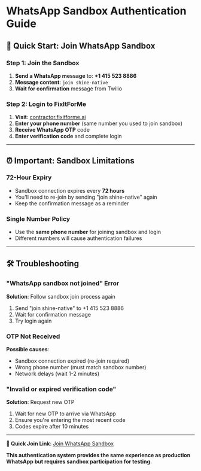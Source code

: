 # WhatsApp Sandbox Authentication Guide

## 🚀 Quick Start: Join WhatsApp Sandbox

### Step 1: Join the Sandbox
1. **Send a WhatsApp message** to: **+1 415 523 8886**
2. **Message content**: `join shine-native`
3. **Wait for confirmation** message from Twilio

### Step 2: Login to FixItForMe
1. **Visit**: [contractor.fixitforme.ai](https://contractor.fixitforme.ai)
2. **Enter your phone number** (same number you used to join sandbox)
3. **Receive WhatsApp OTP** code
4. **Enter verification code** and complete login

---

## ⏰ Important: Sandbox Limitations

### 72-Hour Expiry
- Sandbox connection expires every **72 hours**
- You'll need to re-join by sending "join shine-native" again
- Keep the confirmation message as a reminder

### Single Number Policy
- Use the **same phone number** for joining sandbox and login
- Different numbers will cause authentication failures

---

## 🛠️ Troubleshooting

### "WhatsApp sandbox not joined" Error
**Solution**: Follow sandbox join process again
1. Send "join shine-native" to +1 415 523 8886
2. Wait for confirmation message
3. Try login again

### OTP Not Received
**Possible causes**:
- Sandbox connection expired (re-join required)
- Wrong phone number (must match sandbox number)
- Network delays (wait 1-2 minutes)

### "Invalid or expired verification code"
**Solution**: Request new OTP
1. Wait for new OTP to arrive via WhatsApp
2. Ensure you're entering the most recent code
3. Codes expire after 10 minutes

---

**🔗 Quick Join Link**: [Join WhatsApp Sandbox](https://wa.me/14155238886?text=join%20shine-native)

**This authentication system provides the same experience as production WhatsApp but requires sandbox participation for testing.**
